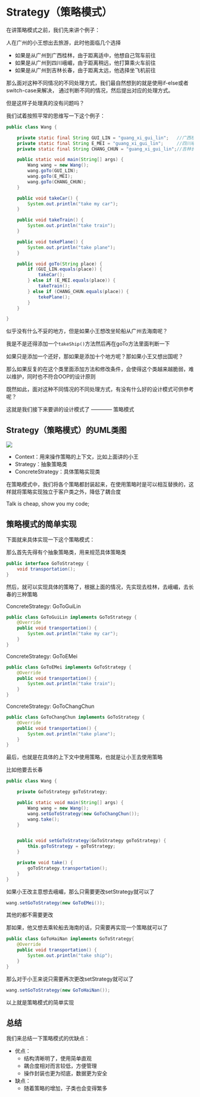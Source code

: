 # Strategy（策略模式）

在讲策略模式之前，我们先来讲个例子：

人在广州的小王想出去旅游，此时他面临几个选择

 + 如果是从广州到广西桂林，由于距离适中，他想自己驾车前往
 + 如果是从广州到四川峨嵋，由于距离稍远，他打算乘火车前往
 + 如果是从广州到吉林长春，由于距离太远，他选择坐飞机前往

那么面对这种不同情况的不同处理方式，我们最自然想到的就是使用if-else或者switch-case来解决，
通过判断不同的情况，然后提出对应的处理方式。

但是这样子处理真的没有问题吗？

我们试着按照平常的思维写一下这个例子：

```java
public class Wang {

    private static final String GUI_LIN = "guang_xi_gui_lin";   //广西桂林
    private static final String E_MEI = "guang_xi_gui_lin";     //四川峨嵋
    private static final String CHANG_CHUN = "guang_xi_gui_lin";//吉林长春

    public static void main(String[] args) {
        Wang wang = new Wang();
        wang.goTo(GUI_LIN);
        wang.goTo(E_MEI);
        wang.goTo(CHANG_CHUN);
    }

    public void takeCar() {
        System.out.println("take my car");
    }

    public void takeTrain() {
        System.out.println("take train");
    }

    public void tekePlane() {
        System.out.println("take plane");
    }

    public void goTo(String place) {
        if (GUI_LIN.equals(place)) {
            takeCar();
        } else if (E_MEI.equals(place)) {
            takeTrain();
        } else if (CHANG_CHUN.equals(place)) {
            tekePlane();
        }
    }

}
```

似乎没有什么不妥的地方，但是如果小王想改坐轮船从广州去海南呢？

我是不是还得添加一个`takeShip()`方法然后再在goTo方法里面判断一下

如果只是添加一个还好，那如果是添加十个地方呢？那如果小王又想出国呢？

那么如果反复的在这个类里面添加方法和修改条件，会使得这个类越来越脆弱，难以维护，同时也不符合OOP的设计原则

既然如此，面对这种不同情况的不同处理方式，有没有什么好的设计模式可供参考呢？

这就是我们接下来要讲的设计模式了 ———— 策略模式

## Strategy（策略模式）的UML类图

<img src="http://img.my.csdn.net/uploads/201204/02/1333348192_7686.jpg"/>


 + Context：用来操作策略的上下文，比如上面讲的小王
 + Strategy：抽象策略类
 + ConcreteStrategy：具体策略实现类

在策略模式中，我们将各个策略都封装起来，在使用策略时是可以相互替换的，这样就将策略实现独立于客户类之外，降低了耦合度

Talk is cheap, show you my code;

## 策略模式的简单实现

下面就来具体实现一下这个策略模式：

那么首先先得有个抽象策略类，用来规范具体策略类
```java
public interface GoToStrategy {
    void transportation();
}
```

然后，就可以实现具体的策略了，根据上面的情况，先实现去桂林，去峨嵋，去长春的三种策略

ConcreteStrategy: GoToGuiLin
```java
public class GoToGuiLin implements GoToStrategy {
    @Override
    public void transportation() {
        System.out.println("take my car");
    }
}
```
ConcreteStrategy: GoToEMei
```java
public class GoToEMei implements GoToStrategy {
    @Override
    public void transportation() {
        System.out.println("take train");
    }
}
```

ConcreteStrategy: GoToChangChun
```java
public class GoToChangChun implements GoToStrategy {
    @Override
    public void transportation() {
        System.out.println("take plane");
    }
}
```

最后，也就是在具体的上下文中使用策略，也就是让小王去使用策略

比如他要去长春
```java
public class Wang {

    private GoToStrategy goToStrategy;

    public static void main(String[] args) {
        Wang wang = new Wang();
        wang.setGoToStrategy(new GoToChangChun());
        wang.take();
    }


    public void setGoToStrategy(GoToStrategy goToStrategy) {
        this.goToStrategy = goToStrategy;
    }

    private void take() {
        goToStrategy.transportation();
    }
}
```

如果小王改主意想去峨嵋，那么只需要更改setStrategy就可以了

```java
wang.setGoToStrategy(new GoToEMei());
```

其他的都不需要更改

那如果，他又想去乘轮船去海南的话，只需要再实现一个策略就可以了

```java
public class GoToHaiNan implements GoToStrategy{
    @Override
    public void transportation() {
        System.out.println("take ship");
    }
}
```

那么对于小王来说只需要再次更改setStrategy就可以了
```java
wang.setGoToStrategy(new GoToHaiNan());
```


以上就是策略模式的简单实现

## 总结

我们来总结一下策略模式的优缺点：

 + 优点：
   - 结构清晰明了，使用简单直观
   - 耦合度相对而言较低，方便管理
   - 操作封装也更为彻底，数据更为安全
 + 缺点：
   - 随着策略的增加，子类也会变得繁多
